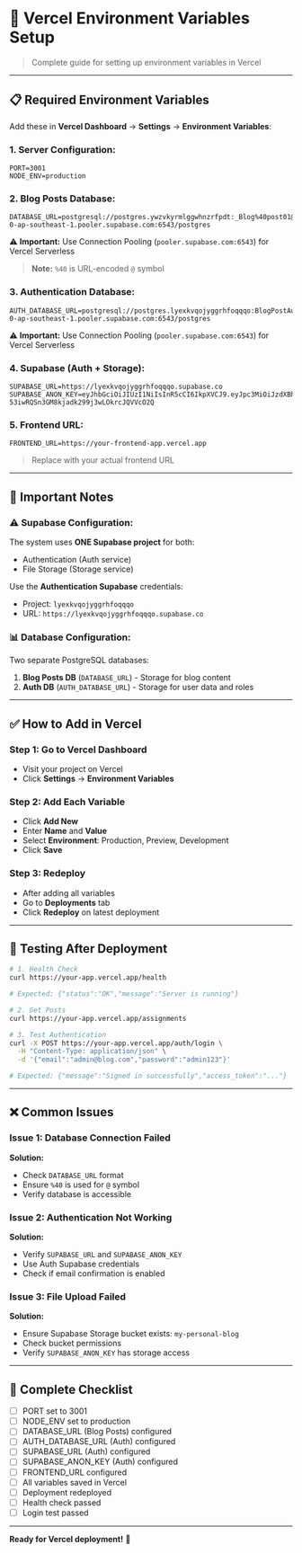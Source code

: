 # 🔐 Vercel Environment Variables Setup

> Complete guide for setting up environment variables in Vercel

---

## 📋 **Required Environment Variables**

Add these in **Vercel Dashboard** → **Settings** → **Environment Variables**:

### **1. Server Configuration:**
```env
PORT=3001
NODE_ENV=production
```

### **2. Blog Posts Database:**
```env
DATABASE_URL=postgresql://postgres.ywzvkyrmlggwhnzrfpdt:_Blog%40post01@aws-0-ap-southeast-1.pooler.supabase.com:6543/postgres
```
⚠️ **Important:** Use Connection Pooling (`pooler.supabase.com:6543`) for Vercel Serverless  
> **Note:** `%40` is URL-encoded `@` symbol

### **3. Authentication Database:**
```env
AUTH_DATABASE_URL=postgresql://postgres.lyexkvqojyggrhfoqqqo:BlogPostAuth@aws-0-ap-southeast-1.pooler.supabase.com:6543/postgres
```
⚠️ **Important:** Use Connection Pooling (`pooler.supabase.com:6543`) for Vercel Serverless

### **4. Supabase (Auth + Storage):**
```env
SUPABASE_URL=https://lyexkvqojyggrhfoqqqo.supabase.co
SUPABASE_ANON_KEY=eyJhbGciOiJIUzI1NiIsInR5cCI6IkpXVCJ9.eyJpc3MiOiJzdXBhYmFzZSIsInJlZiI6Imx5ZXhrdnFvanlnZ3JoZm9xcXFvIiwicm9sZSI6ImFub24iLCJpYXQiOjE3NjE5MTUxNzcsImV4cCI6MjA3NzQ5MTE3N30.u1ClcJ-53iwRQSn3GM8kjadk299j3wLOkrcJQVVcO2Q
```

### **5. Frontend URL:**
```env
FRONTEND_URL=https://your-frontend-app.vercel.app
```
> Replace with your actual frontend URL

---

## 🎯 **Important Notes**

### **⚠️ Supabase Configuration:**
The system uses **ONE Supabase project** for both:
- Authentication (Auth service)
- File Storage (Storage service)

Use the **Authentication Supabase** credentials:
- Project: `lyexkvqojyggrhfoqqqo`
- URL: `https://lyexkvqojyggrhfoqqqo.supabase.co`

### **📊 Database Configuration:**
Two separate PostgreSQL databases:
1. **Blog Posts DB** (`DATABASE_URL`) - Storage for blog content
2. **Auth DB** (`AUTH_DATABASE_URL`) - Storage for user data and roles

---

## ✅ **How to Add in Vercel**

### **Step 1: Go to Vercel Dashboard**
- Visit your project on Vercel
- Click **Settings** → **Environment Variables**

### **Step 2: Add Each Variable**
- Click **Add New**
- Enter **Name** and **Value**
- Select **Environment**: Production, Preview, Development
- Click **Save**

### **Step 3: Redeploy**
- After adding all variables
- Go to **Deployments** tab
- Click **Redeploy** on latest deployment

---

## 🧪 **Testing After Deployment**

```bash
# 1. Health Check
curl https://your-app.vercel.app/health

# Expected: {"status":"OK","message":"Server is running"}

# 2. Get Posts
curl https://your-app.vercel.app/assignments

# 3. Test Authentication
curl -X POST https://your-app.vercel.app/auth/login \
  -H "Content-Type: application/json" \
  -d '{"email":"admin@blog.com","password":"admin123"}'

# Expected: {"message":"Signed in successfully","access_token":"..."}
```

---

## ❌ **Common Issues**

### **Issue 1: Database Connection Failed**
**Solution:**
- Check `DATABASE_URL` format
- Ensure `%40` is used for `@` symbol
- Verify database is accessible

### **Issue 2: Authentication Not Working**
**Solution:**
- Verify `SUPABASE_URL` and `SUPABASE_ANON_KEY`
- Use Auth Supabase credentials
- Check if email confirmation is enabled

### **Issue 3: File Upload Failed**
**Solution:**
- Ensure Supabase Storage bucket exists: `my-personal-blog`
- Check bucket permissions
- Verify `SUPABASE_ANON_KEY` has storage access

---

## 📝 **Complete Checklist**

- [ ] PORT set to 3001
- [ ] NODE_ENV set to production
- [ ] DATABASE_URL (Blog Posts) configured
- [ ] AUTH_DATABASE_URL (Auth) configured
- [ ] SUPABASE_URL (Auth) configured
- [ ] SUPABASE_ANON_KEY (Auth) configured
- [ ] FRONTEND_URL configured
- [ ] All variables saved in Vercel
- [ ] Deployment redeployed
- [ ] Health check passed
- [ ] Login test passed

---

**Ready for Vercel deployment!** 🚀

